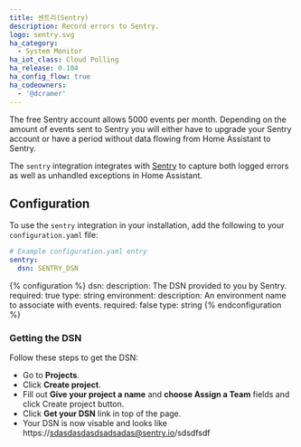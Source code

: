 ```yaml
---
title: 센트리(Sentry)
description: Record errors to Sentry.
logo: sentry.svg
ha_category:
  - System Monitor
ha_iot_class: Cloud Polling
ha_release: 0.104
ha_config_flow: true
ha_codeowners:
  - '@dcramer'
---
```


<div class='note warning'>
  
  The free Sentry account allows 5000 events per month. Depending on the amount of events sent to Sentry you will either have to upgrade your Sentry account or have a period without data flowing from Home Assistant to Sentry.
  
</div>

The `sentry` integration integrates with [Sentry](https://sentry.io/) to capture both logged errors as well as unhandled exceptions in Home Assistant.

## Configuration

To use the `sentry` integration in your installation, add the following to your `configuration.yaml` file:

```yaml
# Example configuration.yaml entry
sentry:
  dsn: SENTRY_DSN
```

{% configuration %}
dsn:
  description: The DSN provided to you by Sentry.
  required: true
  type: string
environment:
  description: An environment name to associate with events.
  required: false
  type: string
{% endconfiguration %}

### Getting the DSN

Follow these steps to get the DSN:
- Go to **Projects**.
- Click **Create project**.
- Fill out **Give your project a name** and **choose Assign a Team** fields and click Create project button.
- Click **Get your DSN** link in top of the page.
- Your DSN is now visable and looks like https://sdasdasdasdsadsadas@sentry.io/sdsdfsdf
